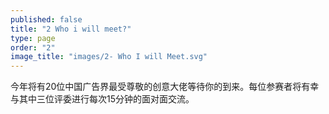 ```yaml
---
published: false
title: "2 Who i will meet?"
type: page
order: "2"
image_title: "images/2- Who I will Meet.svg"
---
```


今年将有20位中国广告界最受尊敬的创意大佬等待你的到来。每位参赛者将有幸与其中三位评委进行每次15分钟的面对面交流。